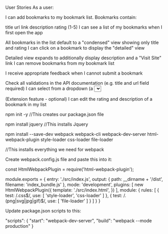 User Stories
As a user:

I can add bookmarks to my bookmark list. Bookmarks contain:

title
url link
description
rating (1-5)
I can see a list of my bookmarks when I first open the app

All bookmarks in the list default to a "condensed" view showing only title and rating
I can click on a bookmark to display the "detailed" view

Detailed view expands to additionally display description and a "Visit Site" link
I can remove bookmarks from my bookmark list

I receive appropriate feedback when I cannot submit a bookmark

Check all validations in the API documentation (e.g. title and url field required)
I can select from a dropdown (a <select> element) a "minimum rating" to filter the list by all bookmarks rated at or above the chosen selection

(Extension feature - optional) I can edit the rating and description of a bookmark in my list







npm init -y //This creates our package.json file

npm install jquery //This installs Jquery

npm install --save-dev webpack webpack-cli webpack-dev-server html-webpack-plugin style-loader css-loader file-loader

//This installs everything we need for webpack

Create webpack.config.js file and paste this into it:

const HtmlWebpackPlugin = require('html-webpack-plugin');

module.exports = { entry: './src/index.js', output: { path: __dirname + '/dist', filename: 'index_bundle.js' }, mode: 'development', plugins: [ new HtmlWebpackPlugin({ template: './src/index.html', }) ], module: { rules: [ { test: /.css$/, use: [ 'style-loader', 'css-loader' ] }, { test: /.(png|svg|jpg|gif)$/, use: [ 'file-loader' ] } ] } }

Update package.json scripts to this:

"scripts": { "start": "webpack-dev-server", "build": "webpack --mode production" }
